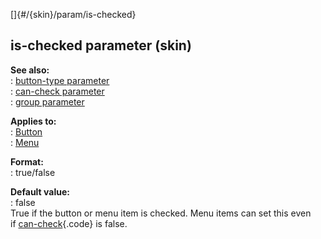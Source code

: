 []{#/{skin}/param/is-checked}    
## is-checked parameter (skin)    
**See also:**    
:   [button-type parameter](/ref/%7Bskin%7D/param/button-type.md)    
:   [can-check parameter](/ref/%7Bskin%7D/param/can-check.md)    
:   [group parameter](/ref/%7Bskin%7D/param/group.md)    
<!-- -->    
**Applies to:**    
:   [Button](/ref/%7Bskin%7D/control/button.md)    
:   [Menu](/ref/%7Bskin%7D/control/menu.md)    
<!-- -->    
**Format:**    
:   true/false    
<!-- -->    
**Default value:**    
:   false    
True if the button or menu item is checked. Menu items can set this even    
if [can-check](/ref/%7Bskin%7D/param/can-check.md){.code} is false.  